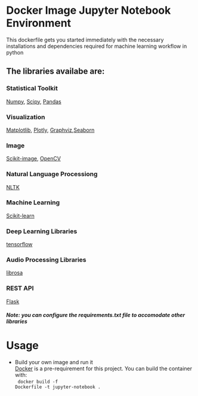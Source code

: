 # Docker Image Jupyter Notebook Environment
This dockerfile gets you started immediately with the necessary installations and dependencies required for machine learning workflow in python

## The libraries availabe are:
### Statistical Toolkit
[Numpy](https://numpy.org/), [Scipy](https://scipy.org/), [Pandas](https://pandas.pydata.org/)
### Visualization
[Matplotlib](https://matplotlib.org/), [Plotly](https://plotly.com/), [Graphviz](https://graphviz.org/),[Seaborn](https://seaborn.pydata.org/)
### Image
[Scikit-image](https://scikit-image.org/), [OpenCV](https://opencv.org/)
### Natural Language Processiong
[NLTK](https://www.nltk.org/)
### Machine Learning
[Scikit-learn](https://scikit-learn.org/stable/)
### Deep Learning Libraries
[tensorflow](https://www.tensorflow.org/)
### Audio Processing Libraries
[librosa](https://librosa.org/)
### REST API
[Flask](https://flask.palletsprojects.com/)
##### Note: you can configure the requirements.txt file to accomodate other libraries

# Usage
 * Build your own image and run it <br />
[Docker](https://www.docker.com/) is a pre-requirement for this project. You can build the container with: <br />
<code> docker build -f Dockerfile -t jupyter-notebook . </code>
 
